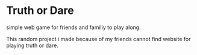 # Truth or Dare

simple web game for friends and familiy to play along.

This random project i made because of my friends cannot find website for playing truth or dare.
